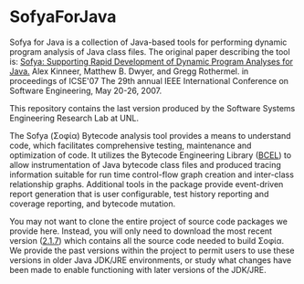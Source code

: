 # SofyaForJava
Sofya for Java is a collection of Java-based tools for performing dynamic program analysis of Java class files.
The original paper describing the tool is:
<a href="http://digitalcommons.unl.edu/cgi/viewcontent.cgi?article=1126&context=cseconfwork">
Sofya: Supporting Rapid Development of Dynamic Program Analyses for Java.</a> Alex Kinneer, Matthew B. Dwyer, and Gregg Rothermel.
in proceedings of ICSE'07 The 29th annual IEEE International Conference on Software Engineering, May 20-26, 2007.

This repository contains the last version produced by the Software Systems Engineering Research Lab at UNL.

The Sofya (&#931;&#959;&#966;&#943;&#945;) Bytecode analysis tool provides a means to
understand code, which facilitates comprehensive testing, maintenance and optimization of code.
It utilizes the Bytecode Engineering Library (<a href="http://commons.apache.org/proper/commons-bcel/">BCEL</a>)
to allow instrumentation of Java bytecode class files and produced tracing information suitable
for run time control-flow graph creation and inter-class relationship graphs.  Additional tools in
the package provide event-driven report generation that is user configurable, test history reporting
and coverage reporting, and bytecode mutation.

You may not want to clone the entire project of source code packages we provide here.  Instead, you
will only need to download the most recent version
(<a href="https://github.com/SofyaTool/SofyaForJava/raw/master/sofya-2.1.7.tar.gz">2.1.7</a>) 
which contains all the source code needed
to build &#931;&#959;&#966;&#943;&#945;.  We provide the past versions within the project to permit
users to use these versions in older Java JDK/JRE environments, or study what changes have been made
to enable functioning with later versions of the JDK/JRE.
